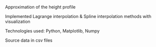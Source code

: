 Approximation of the height profile

Implemented Lagrange interpolation & Spline interpolation methods with visualization

Technologies used: Python, Matplotlib, Numpy

Source data in csv files


